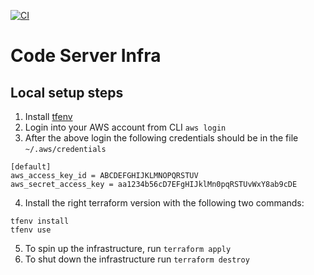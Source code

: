 [![CI](https://github.com/tanayseven/code-server-infra/actions/workflows/ci.yml/badge.svg)](https://github.com/tanayseven/code-server-infra/actions/workflows/ci.yml)

Code Server Infra
=================

Local setup steps
-----------------

1. Install [tfenv](https://github.com/tfutils/tfenv)
2. Login into your AWS account from CLI `aws login`
3. After the above login the following credentials should be in the file `~/.aws/credentials`
```
[default]
aws_access_key_id = ABCDEFGHIJKLMNOPQRSTUV
aws_secret_access_key = aa1234b56cD7EFgHIJklMn0pqRSTUvWxY8ab9cDE
```
4. Install the right terraform version with the following two commands:
```
tfenv install
tfenv use
```
5. To spin up the infrastructure, run `terraform apply`
6. To shut down the infrastructure run `terraform destroy`
